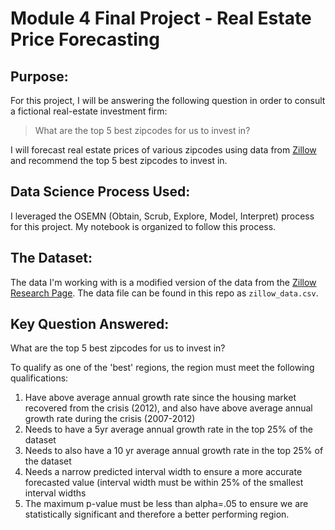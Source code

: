 
# Module 4 Final Project - Real Estate Price Forecasting

## Purpose:
For this project, I will be answering the following question in order to consult a fictional real-estate investment firm:

> What are the top 5 best zipcodes for us to invest in?

I will forecast real estate prices of various zipcodes using data from [Zillow](https://www.zillow.com/research/data/) and recommend the top 5 best zipcodes to invest in.

## Data Science Process Used:
I leveraged the OSEMN (Obtain, Scrub, Explore, Model, Interpret) process for this project. My notebook is organized to follow this process.

## The Dataset:
The data I'm working with is a modified version of the data from the [Zillow Research Page](https://www.zillow.com/research/data/). The data file can be found in this repo as `zillow_data.csv`.

## Key Question Answered:
What are the top 5 best zipcodes for us to invest in?

To qualify as one of the 'best' regions, the region must meet the following qualifications: 
1. Have above average annual growth rate since the housing market recovered from the crisis (2012), and also have above average annual growth rate during the crisis (2007-2012)
2. Needs to have a 5yr average annual growth rate in the top 25% of the dataset
3. Needs to also have a 10 yr average annual growth rate in the top 25% of the dataset
4. Needs a narrow predicted interval width to ensure a more accurate forecasted value (interval width must be within 25% of the smallest interval widths
5. The maximum p-value must be less than alpha=.05 to ensure we are statistically significant and therefore a better performing region.
